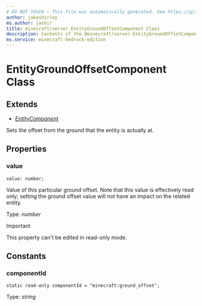 ```yaml
---
# DO NOT TOUCH — This file was automatically generated. See https://github.com/mojang/minecraftapidocsgenerator to modify descriptions, examples, etc.
author: jakeshirley
ms.author: jashir
title: minecraft/server.EntityGroundOffsetComponent Class
description: Contents of the @minecraft/server.EntityGroundOffsetComponent class.
ms.service: minecraft-bedrock-edition
---
```

# EntityGroundOffsetComponent Class

## Extends
- [*EntityComponent*](EntityComponent.md)

Sets the offset from the ground that the entity is actually at.

## Properties

### **value**
`value: number;`

Value of this particular ground offset. Note that this value is effectively read only; setting the ground offset value will not have an impact on the related entity.

Type: *number*
  
> [!IMPORTANT]
> This property can't be edited in read-only mode.

## Constants

### **componentId**
`static read-only componentId = "minecraft:ground_offset";`

Type: *string*
